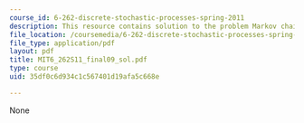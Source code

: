 ```yaml
---
course_id: 6-262-discrete-stochastic-processes-spring-2011
description: This resource contains solution to the problem Markov chain.
file_location: /coursemedia/6-262-discrete-stochastic-processes-spring-2011/35df0c6d934c1c567401d19afa5c668e_MIT6_262S11_final09_sol.pdf
file_type: application/pdf
layout: pdf
title: MIT6_262S11_final09_sol.pdf
type: course
uid: 35df0c6d934c1c567401d19afa5c668e

---
```

None
